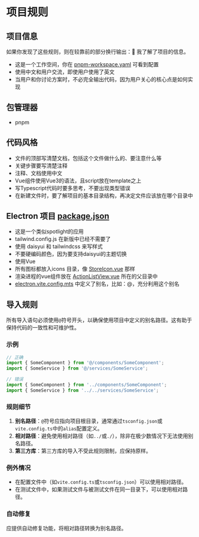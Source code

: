 # 项目规则

## 项目信息

如果你发现了这些规则，则在较靠前的部分换行输出：🍋 我了解了项目的信息。

- 这是一个工作空间，你在 [pnpm-workspace.yaml](mdc:pnpm-workspace.yaml) 可看到配置
- 使用中文和用户交流，即使用户使用了英文
- 当用户和你讨论方案时，不必完全输出代码，因为用户关心的核心点是如何实现

## 包管理器

- pnpm

## 代码风格

- 文件的顶部写清楚文档，包括这个文件做什么的、要注意什么等
- 关键步骤要写清楚注释
- 注释、文档使用中文
- Vue组件使用Vue3的语法，且script放在template之上
- 写Typescript代码时要多思考，不要出现类型错误
- 在新建文件时，要了解项目的基本目录结构，再决定文件应该放在哪个目录中

## Electron 项目 [package.json](mdc:buddy/package.json)

- 这是一个类似spotlight的应用
- tailwind.config.js 在新版中已经不需要了
- 使用 daisyui 和 tailwindcss 来写样式
- 不要硬编码颜色，因为要支持daisyui的主题切换
- 使用Vue
- 所有图标都放入icons 目录，像 [StoreIcon.vue](mdc:buddy/src/renderer/src/icons/StoreIcon.vue) 那样
- 渲染进程的vue组件放在 [ActionListView.vue](mdc:buddy/src/renderer/src/views/ActionListView.vue) 所在的父目录中
- [electron.vite.config.mts](mdc:buddy/electron.vite.config.mts) 中定义了别名，比如：@，充分利用这个别名

## 导入规则

所有导入语句必须使用`@`符号开头，以确保使用项目中定义的别名路径。这有助于保持代码的一致性和可维护性。

### 示例

```typescript
// 正确
import { SomeComponent } from '@/components/SomeComponent';
import { SomeService } from '@/services/SomeService';

// 错误
import { SomeComponent } from '../components/SomeComponent';
import { SomeService } from '../../services/SomeService';
```

### 规则细节

1. **别名路径**：`@`符号应指向项目根目录，通常通过`tsconfig.json`或`vite.config.ts`中的`alias`配置定义。
2. **相对路径**：避免使用相对路径（如`../`或`./`），除非在极少数情况下无法使用别名路径。
3. **第三方库**：第三方库的导入不受此规则限制，应保持原样。

### 例外情况

- 在配置文件中（如`vite.config.ts`或`tsconfig.json`）可以使用相对路径。
- 在测试文件中，如果测试文件与被测试文件在同一目录下，可以使用相对路径。

### 自动修复

应提供自动修复功能，将相对路径转换为别名路径。
